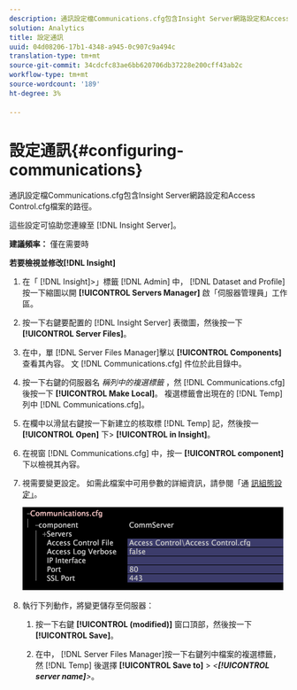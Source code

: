 ```yaml
---
description: 通訊設定檔Communications.cfg包含Insight Server網路設定和Access Control.cfg檔案的路徑。
solution: Analytics
title: 設定通訊
uuid: 04d08206-17b1-4348-a945-0c907c9a494c
translation-type: tm+mt
source-git-commit: 34cdcfc83ae6bb620706db37228e200cff43ab2c
workflow-type: tm+mt
source-wordcount: '189'
ht-degree: 3%

---
```



# 設定通訊{#configuring-communications}

通訊設定檔Communications.cfg包含Insight Server網路設定和Access Control.cfg檔案的路徑。

這些設定可協助您連線至 [!DNL Insight Server]。

**建議頻率：** 僅在需要時

**若要檢視並修改[!DNL Insight]**

1. 在「 [!DNL Insight]>」標籤 [!DNL Admin] 中， [!DNL Dataset and Profile] 按一下縮圖以開 **[!UICONTROL Servers Manager]** 啟「伺服器管理員」工作區。
1. 按一下右鍵要配置的 [!DNL Insight Server] 表徵圖，然後按一下 **[!UICONTROL Server Files]**。
1. 在中，單 [!DNL Server Files Manager]擊以 **[!UICONTROL Components]** 查看其內容。 文 [!DNL Communications.cfg] 件位於此目錄中。
1. 按一下右鍵的伺服器名 *稱列中的複選標籤* ，然 [!DNL Communications.cfg] 後按一下 **[!UICONTROL Make Local]**。 複選標籤會出現在的 [!DNL Temp] 列中 [!DNL Communications.cfg]。
1. 在欄中以滑鼠右鍵按一下新建立的核取標 [!DNL Temp] 記，然後按一 **[!UICONTROL Open]** 下> **[!UICONTROL in Insight]**。
1. 在視窗 [!DNL Communications.cfg] 中，按一 **[!UICONTROL component]** 下以檢視其內容。
1. 視需要變更設定。 如需此檔案中可用參數的詳細資訊，請參閱「通 [訊組態設定」](../../../home/c-inst-svr/c-cfg-stgs-ref/c-comm-cfg-stgs.md#concept-aed00587c7a1432fb487bd154aaea6b1)。

   ![步驟資訊](assets/cfg_communications_examplevalues.png)

1. 執行下列動作，將變更儲存至伺服器：

   1. 按一下右鍵 **[!UICONTROL (modified)]** 窗口頂部，然後按一下 **[!UICONTROL Save]**。

   1. 在中， [!DNL Server Files Manager]按一下右鍵列中檔案的複選標籤，然 [!DNL Temp] 後選擇 **[!UICONTROL Save to]** > *&lt;**[!UICONTROL server name]**>*。

